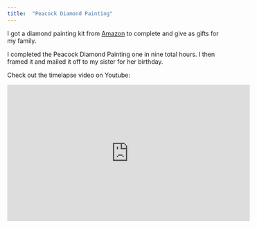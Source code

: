 ```yaml
---
title:  "Peacock Diamond Painting"
---
```


I got a diamond painting kit from [Amazon](https://a.co/d/0rcswPu) to complete 
and give as gifts for my family.   

I completed the Peacock Diamond Painting one in nine total hours. I then framed it 
and mailed it off to my sister for her birthday.  

Check out the timelapse video on Youtube:  
<iframe width="560" height="315" src="https://www.youtube.com/embed/-Mfp1j2EATU" 
title="YouTube video player" frameborder="0" allow="accelerometer; autoplay; 
clipboard-write; encrypted-media; gyroscope; picture-in-picture" 
allowfullscreen></iframe>



